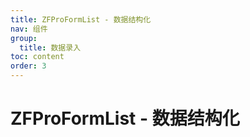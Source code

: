 ```yaml
---
title: ZFProFormList - 数据结构化
nav: 组件
group:
  title: 数据录入
toc: content
order: 3
---
```


# ZFProFormList - 数据结构化
